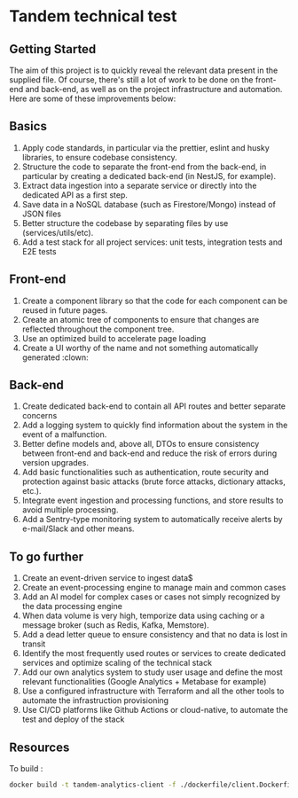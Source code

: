 # Tandem technical test

## Getting Started

The aim of this project is to quickly reveal the relevant data present in the supplied file.
Of course, there's still a lot of work to be done on the front-end and back-end, as well as on the project infrastructure and automation.
Here are some of these improvements below:

## Basics

1. Apply code standards, in particular via the prettier, eslint and husky libraries, to ensure codebase consistency.
2. Structure the code to separate the front-end from the back-end, in particular by creating a dedicated back-end (in NestJS, for example).
3. Extract data ingestion into a separate service or directly into the dedicated API as a first step.
4. Save data in a NoSQL database (such as Firestore/Mongo) instead of JSON files
5. Better structure the codebase by separating files by use (services/utils/etc).
6. Add a test stack for all project services: unit tests, integration tests and E2E tests

## Front-end

1. Create a component library so that the code for each component can be reused in future pages.
2. Create an atomic tree of components to ensure that changes are reflected throughout the component tree.
3. Use an optimized build to accelerate page loading
4. Create a UI worthy of the name and not something automatically generated :clown:

## Back-end

1. Create dedicated back-end to contain all API routes and better separate concerns
2. Add a logging system to quickly find information about the system in the event of a malfunction.
3. Better define models and, above all, DTOs to ensure consistency between front-end and back-end and reduce the risk of errors during version upgrades.
4. Add basic functionalities such as authentication, route security and protection against basic attacks (brute force attacks, dictionary attacks, etc.).
5. Integrate event ingestion and processing functions, and store results to avoid multiple processing.
6. Add a Sentry-type monitoring system to automatically receive alerts by e-mail/Slack and other means.

## To go further

1. Create an event-driven service to ingest data$
2. Create an event-processing engine to manage main and common cases
3. Add an AI model for complex cases or cases not simply recognized by the data processing engine
4. When data volume is very high, temporize data using caching or a message broker (such as Redis, Kafka, Memstore).
5. Add a dead letter queue to ensure consistency and that no data is lost in transit
6. Identify the most frequently used routes or services to create dedicated services and optimize scaling of the technical stack
7. Add our own analytics system to study user usage and define the most relevant functionalities (Google Analytics + Metabase for example)
8. Use a configured infrastructure with Terraform and all the other tools to automate the infrastruction provisioning
9. Use CI/CD platforms like Github Actions or cloud-native, to automate the test and deploy of the stack

## Resources

To build :

```bash
docker build -t tandem-analytics-client -f ./dockerfile/client.Dockerfile .
```
